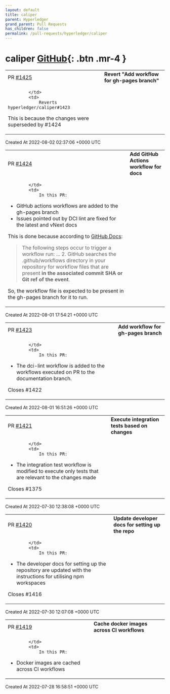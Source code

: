 ```yaml
---
layout: default
title: caliper
parent: Hyperledger
grand_parent: Pull Requests
has_children: false
permalink: /pull-requests/hyperledger/caliper
---
```


# caliper <span class="fs-3 right-align">[GitHub](https://github.com/hyperledger/caliper){: .btn .mr-4 }</span>


<div>
    <table>
        <tr>
            <td>
                PR <a href="https://github.com/hyperledger/caliper/pull/1425" class=".btn">#1425</a>
            </td>
            <td>
                <b>
                    Revert "Add workflow for gh-pages branch"
                </b>
            </td>
        </tr>
        <tr>
            <td>
                
            </td>
            <td>
                Reverts hyperledger/caliper#1423

This is because the changes were superseded by #1424
            </td>
        </tr>
    </table>
    <div class="right-align">
        Created At 2022-08-02 02:37:06 +0000 UTC
    </div>
</div>

<div>
    <table>
        <tr>
            <td>
                PR <a href="https://github.com/hyperledger/caliper/pull/1424" class=".btn">#1424</a>
            </td>
            <td>
                <b>
                    Add GitHub Actions workflow for docs
                </b>
            </td>
        </tr>
        <tr>
            <td>
                
            </td>
            <td>
                In this PR:
* GitHub actions workflows are added to the gh-pages branch
* Issues pointed out by DCI lint are fixed for the latest and vNext docs

This is done because according to [GitHub Docs](https://docs.github.com/en/actions/using-workflows/triggering-a-workflow):
> The following steps occur to trigger a workflow run:
> ...
> 2. GitHub searches the .github/workflows directory in your repository for workflow files that are present **in the associated commit SHA or Git ref of the event**.

So, the workflow file is expected to be present in the gh-pages branch for it to run.
            </td>
        </tr>
    </table>
    <div class="right-align">
        Created At 2022-08-01 17:54:21 +0000 UTC
    </div>
</div>

<div>
    <table>
        <tr>
            <td>
                PR <a href="https://github.com/hyperledger/caliper/pull/1423" class=".btn">#1423</a>
            </td>
            <td>
                <b>
                    Add workflow for gh-pages branch
                </b>
            </td>
        </tr>
        <tr>
            <td>
                
            </td>
            <td>
                In this PR:
* The dci-lint workflow is added to the workflows executed on PR to the documentation branch.

Closes #1422
            </td>
        </tr>
    </table>
    <div class="right-align">
        Created At 2022-08-01 16:51:26 +0000 UTC
    </div>
</div>

<div>
    <table>
        <tr>
            <td>
                PR <a href="https://github.com/hyperledger/caliper/pull/1421" class=".btn">#1421</a>
            </td>
            <td>
                <b>
                    Execute integration tests based on changes
                </b>
            </td>
        </tr>
        <tr>
            <td>
                
            </td>
            <td>
                In this PR:
* The integration test workflow is modified to execute only tests that are relevant to the changes made

Closes #1375
            </td>
        </tr>
    </table>
    <div class="right-align">
        Created At 2022-07-30 12:38:08 +0000 UTC
    </div>
</div>

<div>
    <table>
        <tr>
            <td>
                PR <a href="https://github.com/hyperledger/caliper/pull/1420" class=".btn">#1420</a>
            </td>
            <td>
                <b>
                    Update developer docs for setting up the repo
                </b>
            </td>
        </tr>
        <tr>
            <td>
                
            </td>
            <td>
                In this PR:
* The developer docs for setting up the repository are updated with the instructions for utilising npm workspaces

Closes #1416
            </td>
        </tr>
    </table>
    <div class="right-align">
        Created At 2022-07-30 12:07:08 +0000 UTC
    </div>
</div>

<div>
    <table>
        <tr>
            <td>
                PR <a href="https://github.com/hyperledger/caliper/pull/1419" class=".btn">#1419</a>
            </td>
            <td>
                <b>
                    Cache docker images across CI workflows
                </b>
            </td>
        </tr>
        <tr>
            <td>
                
            </td>
            <td>
                In this PR:
* Docker images are cached across CI workflows
            </td>
        </tr>
    </table>
    <div class="right-align">
        Created At 2022-07-28 16:58:51 +0000 UTC
    </div>
</div>

